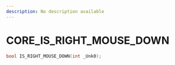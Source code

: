 ```yaml
---
description: No description available 
---
```


# CORE\_IS_RIGHT_MOUSE_DOWN

```cpp
bool IS_RIGHT_MOUSE_DOWN(int _Unk0);
```